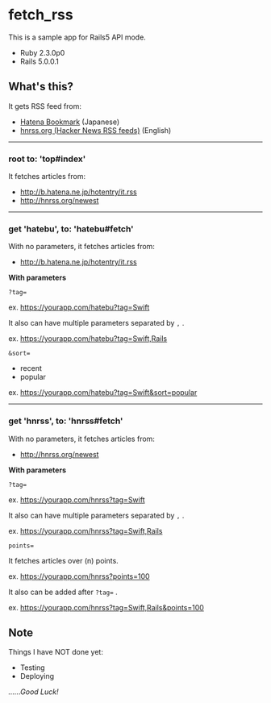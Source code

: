 # fetch_rss

This is a sample app for Rails5 API mode.

* Ruby 2.3.0p0
* Rails 5.0.0.1

## What's this?
It gets RSS feed from:
- [Hatena Bookmark](http://b.hatena.ne.jp) (Japanese)
- [hnrss.org (Hacker News RSS feeds)](https://edavis.github.io/hnrss/) (English)

---------

### root to: 'top#index'
It fetches articles from:
- http://b.hatena.ne.jp/hotentry/it.rss
- http://hnrss.org/newest

---------

### get 'hatebu', to: 'hatebu#fetch'
With no parameters, it fetches articles from:
- http://b.hatena.ne.jp/hotentry/it.rss

**With parameters**

``?tag=``

ex. https://yourapp.com/hatebu?tag=Swift

It also can have multiple parameters separated by ``,`` .

ex. https://yourapp.com/hatebu?tag=Swift,Rails



``&sort=``
- recent
- popular

ex. https://yourapp.com/hatebu?tag=Swift&sort=popular

---------

### get 'hnrss', to: 'hnrss#fetch'
With no parameters, it fetches articles from:
- http://hnrss.org/newest

**With parameters**

``?tag=``

ex. https://yourapp.com/hnrss?tag=Swift

It also can have multiple parameters separated by ``,`` .

ex. https://yourapp.com/hnrss?tag=Swift,Rails

``points=``

It fetches articles over (n) points.

ex. https://yourapp.com/hnrss?points=100

It also can be added after ``?tag=`` .

ex. https://yourapp.com/hnrss?tag=Swift,Rails&points=100

## Note
Things I have NOT done yet:
- Testing
- Deploying

*......Good Luck!*
